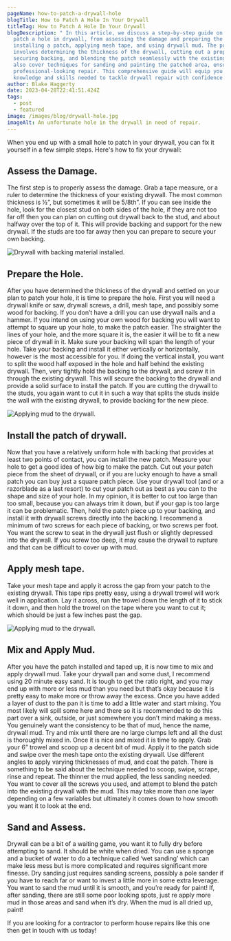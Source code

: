 ```yaml
---
pageName: how-to-patch-a-drywall-hole
blogTitle: How to Patch A Hole In Your Drywall
titleTag: How to Patch A Hole In Your Drywall
blogDescription: " In this article, we discuss a step-by-step guide on how to
  patch a hole in drywall, from assessing the damage and preparing the hole, to
  installing a patch, applying mesh tape, and using drywall mud. The process
  involves determining the thickness of the drywall, cutting out a proper patch,
  securing backing, and blending the patch seamlessly with the existing wall. We
  also cover techniques for sanding and painting the patched area, ensuring a
  professional-looking repair. This comprehensive guide will equip you with the
  knowledge and skills needed to tackle drywall repair with confidence."
author: Blake Haggerty
date: 2023-04-28T22:41:51.424Z
tags:
  - post
  - featured
image: /images/blog/drywall-hole.jpg
imageAlt: An unfortunate hole in the drywall in need of repair.
---
```

When you end up with a small hole to patch in your drywall, you can fix it yourself in a few simple steps. Here's how to fix your drywall:

## Assess the Damage.

The first step is to properly assess the damage. Grab a tape measure, or a ruler to determine the thickness of your existing drywall. The most common thickness is ½”, but sometimes it will be 5/8th”. If you can see inside the hole, look for the closest stud on both sides of the hole, if they are not too far off then you can plan on cutting out drywall back to the stud, and about halfway over the top of it. This will provide backing and support for the new drywall. If the studs are too far away then you can prepare to secure your own backing. 

![Drywall with backing material installed.](/images/blog/drywall-with-backing.jpg "Drywall with backing material installed.")

## Prepare the Hole. 

After you have determined the thickness of the drywall and settled on your plan to patch your hole, it is time to prepare the hole. First you will need a drywall knife or saw, drywall screws, a drill, mesh tape, and possibly some wood for backing. If you don’t have a drill you can use drywall nails and a hammer. If you intend on using your own wood for backing you will want to attempt to square up your hole, to make the patch easier. The straighter the lines of your hole, and the more square it is, the easier it will be to fit a new piece of drywall in it. Make sure your backing will span the length of your hole. Take your backing and install it either vertically or horizontally, however is the most accessible for you. If doing the vertical install, you want to split the wood half exposed in the hole and half behind the existing drywall. Then, very tightly hold the backing to the drywall, and screw it in through the existing drywall. This will secure the backing to the drywall and provide a solid surface to install the patch. If you are cutting the drywall to the studs, you again want to cut it in such a way that splits the studs inside the wall with the existing drywall, to provide backing for the new piece.

![Applying mud to the drywall.](/images/blog/drywall-trowel2.jpg "Applying mud to the drywall.")

## Install the patch of drywall. 

Now that you have a relatively uniform hole with backing that provides at least two points of contact, you can install the new patch. Measure your hole to get a good idea of how big to make the patch. Cut out your patch piece from the sheet of drywall, or if you are lucky enough to have a small patch you can buy just a square patch piece. Use your drywall tool (and or a razorblade as a last resort) to cut your patch out as best as you can to the shape and size of your hole. In my opinion, it is better to cut too large than too small, because you can always trim it down, but if your gap is too large it can be problematic. Then, hold the patch piece up to your backing, and install it with drywall screws directly into the backing. I recommend a minimum of two screws for each piece of backing, or two screws per foot. You want the screw to seat in the drywall just flush or slightly depressed into the drywall. If you screw too deep, it may cause the drywall to rupture and that can be difficult to cover up with mud. 

## Apply mesh tape.

Take your mesh tape and apply it across the gap from your patch to the existing drywall. This tape rips pretty easy, using a drywall trowel will work well in application. Lay it across, run the trowel down the length of it to stick it down, and then hold the trowel on the tape where you want to cut it; which should be just a few inches past the gap.  

![Applying mud to the drywall.](/images/blog/drywall-trowel.jpg "Applying mud to the drywall.")

## Mix and Apply Mud. 

After you have the patch installed and taped up, it is now time to mix and apply drywall mud. Take your drywall pan and some dust, I recommend using 20 minute easy sand. It is tough to get the ratio right, and you may end up with more or less mud than you need but that’s okay because it is pretty easy to make more or throw away the excess. Once you have added a layer of dust to the pan it is time to add a little water and start mixing. You most likely will spill some here and there so it is recommended to do this part over a sink, outside, or just somewhere you don’t mind making a mess. You genuinely want the consistency to be that of mud, hence the name, drywall mud. Try and mix until there are no large clumps left and all the dust is thoroughly mixed in. Once it is nice and mixed it is time to apply. Grab your 6” trowel and scoop up a decent bit of mud. Apply it to the patch side and swipe over the mesh tape onto the existing drywall. Use different angles to apply varying thicknesses of mud, and coat the patch. There is something to be said about the technique needed to scoop, swipe, scrape, rinse and repeat. The thinner the mud applied, the less sanding needed. You want to cover all the screws you used, and attempt to blend the patch into the existing drywall with the mud. This may take more than one layer depending on a few variables but ultimately it comes down to how smooth you want it to look at the end.  

## Sand and Assess. 

Drywall can be a bit of a waiting game, you want it to fully dry before attempting to sand. It should be white when dried. You can use a sponge and a bucket of water to do a technique called ‘wet sanding’ which can make less mess but is more complicated and requires significant more finesse. Dry sanding just requires sanding screens, possibly a pole sander if you have to reach far or want to invest a little more in some extra leverage. You want to sand the mud until it is smooth, and you’re ready for paint! If, after sanding, there are still some poor looking spots, just re apply more mud in those areas and sand when it’s dry. When the mud is all dried up, paint! 

I﻿f you are looking for a contractor to perform house repairs like this one then get in touch with us today!